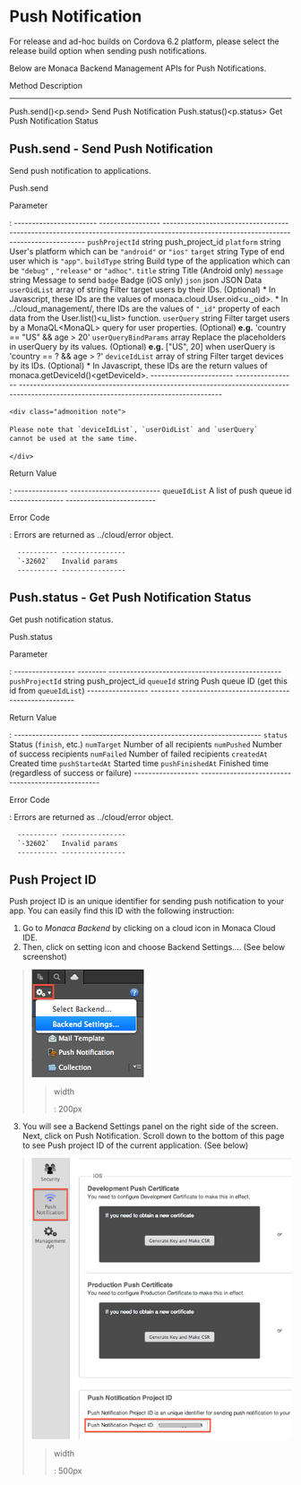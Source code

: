 Push Notification
=================

<div class="admonition note">

For release and ad-hoc builds on Cordova 6.2 platform, please select the
release build option when sending push notifications.

</div>

Below are Monaca Backend Management APIs for Push Notifications.

  Method                          Description
  ------------------------------- ------------------------------
  Push.send()&lt;p.send&gt;       Send Push Notification
  Push.status()&lt;p.status&gt;   Get Push Notification Status

Push.send - Send Push Notification
----------------------------------

Send push notification to applications.

Push.send

Parameter

:   ----------------------- ----------------- --------------------------------------------------------------------------------------------------------------------------------------
      `pushProjectId`         string            push\_project\_id
      `platform`              string            User's platform which can be `"android"` or `"ios"`
      `target`                string            Type of end user which is `"app"`.
      `buildType`             string            Build type of the application which can be `"debug"` , `"release"` or `"adhoc"`.
      `title`                 string            Title (Android only)
      `message`               string            Message to send
      `badge`                                   Badge (iOS only)
      `json`                  json              JSON Data
      `userOidList`           array of string   Filter target users by their IDs. (Optional)
                                                \* In Javascript, these IDs are the values of monaca.cloud.User.oid&lt;u.\_oid&gt;.
                                                \* In ../cloud\_management/, there IDs are the values of `"_id"` property of each data from the User.list()&lt;u\_list&gt; function.
      `userQuery`             string            Filter target users by a MonaQL&lt;MonaQL&gt; query for user properties. (Optional)
                                                **e.g.** 'country == "US" && age &gt; 20'
      `userQueryBindParams`   array             Replace the placeholders in userQuery by its values. (Optional)
                                                **e.g.** \["US", 20\] when userQuery is 'country == ? && age &gt; ?'
      `deviceIdList`          array of string   Filter target devices by its IDs. (Optional)
                                                \* In Javascript, these IDs are the return values of monaca.getDeviceId()&lt;getDeviceId&gt;.
      ----------------------- ----------------- --------------------------------------------------------------------------------------------------------------------------------------

    <div class="admonition note">

    Please note that `deviceIdList`, `userOidList` and `userQuery`
    cannot be used at the same time.

    </div>

Return Value

:   --------------- -------------------------
      `queueIdList`   A list of push queue id
      --------------- -------------------------

Error Code

:   Errors are returned as ../cloud/error object.

      ---------- ----------------
      `-32602`   Invalid params
      ---------- ----------------

Push.status - Get Push Notification Status
------------------------------------------

Get push notification status.

Push.status

Parameter

:   ----------------- -------- ------------------------------------------------
      `pushProjectId`   string   push\_project\_id
      `queueId`         string   Push queue ID (get this id from `queueIdList`)
      ----------------- -------- ------------------------------------------------

Return Value

:   ------------------ --------------------------------------------------
      `status`           Status (`finish`, etc.)
      `numTarget`        Number of all recipients
      `numPushed`        Number of success recipients
      `numFailed`        Number of failed recipients
      `createdAt`        Created time
      `pushStartedAt`    Started time
      `pushFinishedAt`   Finished time (regardless of success or failure)
      ------------------ --------------------------------------------------

Error Code

:   Errors are returned as ../cloud/error object.

      ---------- ----------------
      `-32602`   Invalid params
      ---------- ----------------

Push Project ID
---------------

Push project ID is an unique identifier for sending push notification to
your app. You can easily find this ID with the following instruction:

1.  Go to *Monaca Backend* by clicking on a cloud icon in Monaca Cloud
    IDE.
2.  Then, click on setting icon and choose Backend Settings.... (See
    below screenshot)

> ![image](../images/cloud_management/backend_setting.png)
>
> > width
> >
> > :   200px
> >
3.  You will see a Backend Settings panel on the right side of the
    screen. Next, click on Push Notification. Scroll down to the bottom
    of this page to see Push project ID of the current application. (See
    below)

> ![image](../images/cloud_management/push_projectID.png)
>
> > width
> >
> > :   500px
> >

